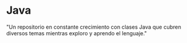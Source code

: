 # Java
"Un repositorio en constante crecimiento con clases Java que cubren diversos temas mientras exploro y aprendo el lenguaje."
